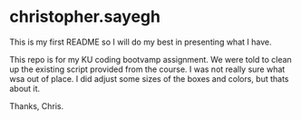 # christopher.sayegh

This is my first README so I will do my best in presenting what I have.

This repo is for my KU coding bootvamp assignment. We were told to clean up the existing script provided from the course. I was not really sure what wsa out of place. I did adjust some sizes of the boxes and colors, but thats about it.


Thanks,
Chris.
